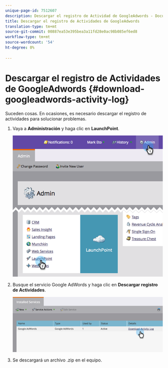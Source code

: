 ```yaml
---
unique-page-id: 7512607
description: Descargar el registro de Actividad de GoogleAdwords - Documentos de marketing - Documentación del producto
title: Descargar el registro de Actividades de GoogleAdwords
translation-type: tm+mt
source-git-commit: 00887ea53e395bea3a11fd28e0ac98b085ef6ed8
workflow-type: tm+mt
source-wordcount: '54'
ht-degree: 0%

---
```



# Descargar el registro de Actividades de GoogleAdwords {#download-googleadwords-activity-log}

Suceden cosas. En ocasiones, es necesario descargar el registro de actividades para solucionar problemas.

1. Vaya a **Administración** y haga clic en **LaunchPoint**.

   ![](assets/image2015-4-22-15-3a33-3a47.png)

1. Busque el servicio Google AdWords y haga clic en **Descargar registro de Actividades**.

   ![](assets/image2015-4-22-17-3a49-3a49.png)

1. Se descargará un archivo .zip en el equipo.

